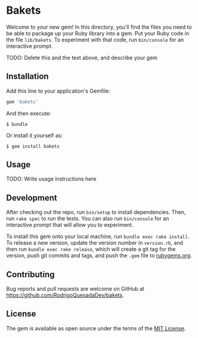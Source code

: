 # Bakets

Welcome to your new gem! In this directory, you'll find the files you need to be able to package up your Ruby library into a gem. Put your Ruby code in the file `lib/bakets`. To experiment with that code, run `bin/console` for an interactive prompt.

TODO: Delete this and the text above, and describe your gem

## Installation

Add this line to your application's Gemfile:

```ruby
gem 'bakets'
```

And then execute:

    $ bundle

Or install it yourself as:

    $ gem install bakets

## Usage

TODO: Write usage instructions here

## Development

After checking out the repo, run `bin/setup` to install dependencies. Then, run `rake spec` to run the tests. You can also run `bin/console` for an interactive prompt that will allow you to experiment.

To install this gem onto your local machine, run `bundle exec rake install`. To release a new version, update the version number in `version.rb`, and then run `bundle exec rake release`, which will create a git tag for the version, push git commits and tags, and push the `.gem` file to [rubygems.org](https://rubygems.org).

## Contributing

Bug reports and pull requests are welcome on GitHub at https://github.com/RodrigoQuesadaDev/bakets.

## License

The gem is available as open source under the terms of the [MIT License](https://opensource.org/licenses/MIT).
